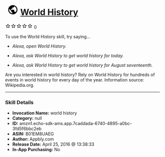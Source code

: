 # &nbsp;<img src="skill_icon" alt="World History icon" width="36"> [World History](http://alexa.amazon.com/#skills/amzn1.echo-sdk-ams.app.7caddada-6740-4895-a0bc-3fd5f6bbc2eb)
![0 stars](../../images/ic_star_border_black_18dp_1x.png)![0 stars](../../images/ic_star_border_black_18dp_1x.png)![0 stars](../../images/ic_star_border_black_18dp_1x.png)![0 stars](../../images/ic_star_border_black_18dp_1x.png)![0 stars](../../images/ic_star_border_black_18dp_1x.png) 0

To use the World History skill, try saying...

* *Alexa, open World History.*

* *Alexa, ask World History to get world history for today.*

* *Alexa, ask World History to get world history for August seventeenth.*

Are you interested in world history? Rely on World History for hundreds of events in world history for every day of the year. Information source: Wikipedia.org.

***

### Skill Details

* **Invocation Name:** world history
* **Category:** null
* **ID:** amzn1.echo-sdk-ams.app.7caddada-6740-4895-a0bc-3fd5f6bbc2eb
* **ASIN:** B01EM8UAEG
* **Author:** Appbly.com
* **Release Date:** April 25, 2016 @ 13:38:33
* **In-App Purchasing:** No
